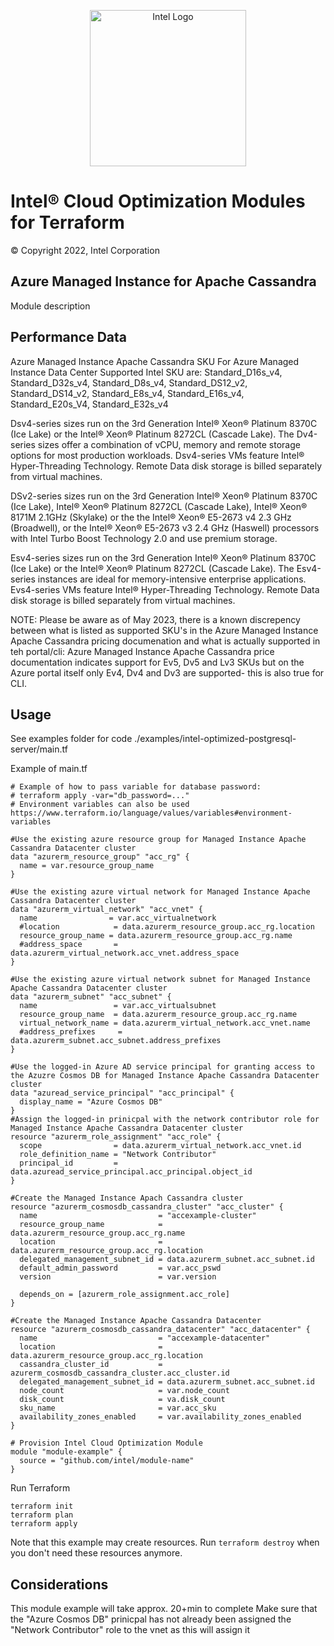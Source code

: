 <p align="center">
  <img src="https://github.com/intel/terraform-intel-azure/images/logo-classicblue-800px.png" alt="Intel Logo" width="250"/>
</p>

# Intel® Cloud Optimization Modules for Terraform

© Copyright 2022, Intel Corporation

## Azure Managed Instance for Apache Cassandra

 Module description

## Performance Data

Azure Managed Instance Apache Cassandra SKU
For Azure Managed Instance Data Center Supported Intel SKU are:
Standard_D16s_v4, Standard_D32s_v4, Standard_D8s_v4, Standard_DS12_v2, Standard_DS14_v2, Standard_E8s_v4, Standard_E16s_v4, Standard_E20s_V4, Standard_E32s_v4

Dsv4-series sizes run on the 3rd Generation Intel® Xeon® Platinum 8370C (Ice Lake) or the Intel® Xeon® Platinum 8272CL (Cascade Lake). The Dv4-series sizes offer a combination of vCPU, memory and remote storage options for most production workloads. Dsv4-series VMs feature Intel® Hyper-Threading Technology. Remote Data disk storage is billed separately from virtual machines.

DSv2-series sizes run on the 3rd Generation Intel® Xeon® Platinum 8370C (Ice Lake), Intel® Xeon® Platinum 8272CL (Cascade Lake), Intel® Xeon® 8171M 2.1GHz (Skylake) or the the Intel® Xeon® E5-2673 v4 2.3 GHz (Broadwell), or the Intel® Xeon® E5-2673 v3 2.4 GHz (Haswell) processors with Intel Turbo Boost Technology 2.0 and use premium storage.

Esv4-series sizes run on the 3rd Generation Intel® Xeon® Platinum 8370C (Ice Lake) or the Intel® Xeon® Platinum 8272CL (Cascade Lake). The Esv4-series instances are ideal for memory-intensive enterprise applications. Evs4-series VMs feature Intel® Hyper-Threading Technology. Remote Data disk storage is billed separately from virtual machines.

NOTE: Please be aware as of May 2023, there is a known discrepency between what is listed as supported SKU's in the Azure Managed Instance Apache Cassandra pricing documenation and what is actually supported in teh portal/cli: Azure Managed Instance Apache Cassandra price documentation indicates support for Ev5, Dv5 and Lv3 SKUs but on the Azure portal itself only Ev4, Dv4 and Dv3 are supported- this is also true for CLI. 

## Usage

See examples folder for code ./examples/intel-optimized-postgresql-server/main.tf

Example of main.tf

```hcl
# Example of how to pass variable for database password:
# terraform apply -var="db_password=..."
# Environment variables can also be used https://www.terraform.io/language/values/variables#environment-variables

#Use the existing azure resource group for Managed Instance Apache Cassandra Datacenter cluster
data "azurerm_resource_group" "acc_rg" {
  name = var.resource_group_name
}

#Use the existing azure virtual network for Managed Instance Apache Cassandra Datacenter cluster
data "azurerm_virtual_network" "acc_vnet" {
  name                = var.acc_virtualnetwork
  #location            = data.azurerm_resource_group.acc_rg.location
  resource_group_name = data.azurerm_resource_group.acc_rg.name
  #address_space       = data.azurerm_virtual_network.acc_vnet.address_space
}

#Use the existing azure virtual network subnet for Managed Instance Apache Cassandra Datacenter cluster
data "azurerm_subnet" "acc_subnet" {
  name                 = var.acc_virtualsubnet
  resource_group_name  = data.azurerm_resource_group.acc_rg.name
  virtual_network_name = data.azurerm_virtual_network.acc_vnet.name
  #address_prefixes     = data.azurerm_subnet.acc_subnet.address_prefixes
}

#Use the logged-in Azure AD service principal for granting access to the Azuzre Cosmos DB for Managed Instance Apache Cassandra Datacenter cluster
data "azuread_service_principal" "acc_principal" {
  display_name = "Azure Cosmos DB"
}
#Assign the logged-in prinicpal with the network contributor role for Managed Instance Apache Cassandra Datacenter cluster
resource "azurerm_role_assignment" "acc_role" {
  scope                = data.azurerm_virtual_network.acc_vnet.id
  role_definition_name = "Network Contributor"
  principal_id         = data.azuread_service_principal.acc_principal.object_id
}

#Create the Managed Instance Apach Cassandra cluster
resource "azurerm_cosmosdb_cassandra_cluster" "acc_cluster" {
  name                           = "accexample-cluster"
  resource_group_name            = data.azurerm_resource_group.acc_rg.name
  location                       = data.azurerm_resource_group.acc_rg.location
  delegated_management_subnet_id = data.azurerm_subnet.acc_subnet.id
  default_admin_password         = var.acc_pswd
  version                        = var.version

  depends_on = [azurerm_role_assignment.acc_role]
}

#Create the Managed Instance Apache Cassandra Datacenter 
resource "azurerm_cosmosdb_cassandra_datacenter" "acc_datacenter" {
  name                           = "accexample-datacenter"
  location                       = data.azurerm_resource_group.acc_rg.location
  cassandra_cluster_id           = azurerm_cosmosdb_cassandra_cluster.acc_cluster.id
  delegated_management_subnet_id = data.azurerm_subnet.acc_subnet.id
  node_count                     = var.node_count
  disk_count                     = va.disk_count
  sku_name                       = var.acc_sku
  availability_zones_enabled     = var.availability_zones_enabled
}

# Provision Intel Cloud Optimization Module
module "module-example" {
  source = "github.com/intel/module-name"
}

```

Run Terraform

```hcl
terraform init  
terraform plan
terraform apply

```

Note that this example may create resources. Run `terraform destroy` when you don't need these resources anymore.

## Considerations  
This module example will take approx. 20+min to complete 
Make sure that the "Azure Cosmos DB" prinicpal has not already been assigned the "Network Contributor" role to the vnet as this will assign it